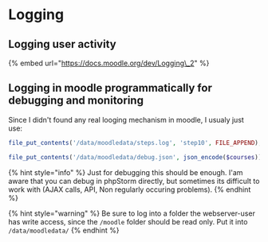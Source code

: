 # Logging

## Logging user activity

{% embed url="https://docs.moodle.org/dev/Logging\_2" %}

## Logging in moodle programmatically for debugging and monitoring

Since I didn't found any real looging mechanism in moodle, I usualy just use:

```php
file_put_contents('/data/moodledata/steps.log', 'step10', FILE_APPEND);
```

```php
file_put_contents('/data/moodledata/debug.json', json_encode($courses));
```

{% hint style="info" %}
Just for debugging this should be enough. I'am aware that you can debug in phpStorm directly, but sometimes its difficult to work with \(AJAX calls, API, Non regularly occuring problems\).
{% endhint %}

{% hint style="warning" %}
Be sure to log into a folder the webserver-user has write access, since the `/moodle` folder should be read only. Put it into `/data/moodledata/` 
{% endhint %}

